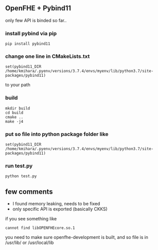 ## OpenFHE + Pybind11
only few API is binded so far..


### install pybind via pip

```
pip install pybind11
```

### change one line in CMakeLists.txt

```
set(pybind11_DIR /home/kmihara/.pyenv/versions/3.7.4/envs/myenv/lib/python3.7/site-packages/pybind11)
```

to your path


### build

```
mkdir build
cd build
cmake ..
make -j4
```

### put so file into python package folder like

```
set(pybind11_DIR /home/kmihara/.pyenv/versions/3.7.4/envs/myenv/lib/python3.7/site-packages/pybind11)
```

### run test.py

```
python test.py
```

## few comments

- I found memory leaking, needs to be fixed
- only specific API is exported (basically CKKS)

if you see something like

```
cannot find libOPENFHEcore.so.1
```

you need to make sure openfhe-development is built,
and so file is in /usr/lib/ or /usr/local/lib
